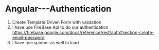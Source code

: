 # Angular---Authentication


1) Create Template Driven Form with validation
2) I have use FireBase Api to do our authentication
https://firebase.google.com/docs/reference/rest/auth#section-create-email-password
3) I have use spinner as well to load

